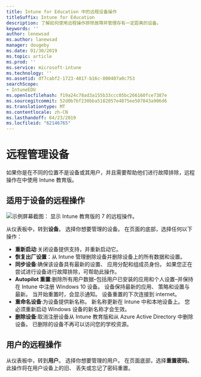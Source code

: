 ```yaml
---
title: Intune for Education 中的远程设备操作
titleSuffix: Intune for Education
description: 了解如何使用远程操作排除故障并管理存有一定距离的设备。
keywords: ''
author: lenewsad
ms.author: lanewsad
manager: dougeby
ms.date: 01/30/2019
ms.topic: article
ms.prod: ''
ms.service: microsoft-intune
ms.technology: ''
ms.assetid: df7cabf2-1723-4817-b16c-800407a0c753
searchScope:
- IntuneEDU
ms.openlocfilehash: f19a24c78ad3a155b33ccc05bc266160fce7387e
ms.sourcegitcommit: 52d0b7bf230bba5182057e4875ee507843a906d6
ms.translationtype: MT
ms.contentlocale: zh-CN
ms.lasthandoff: 04/23/2019
ms.locfileid: "62146765"
---
```

# <a name="manage-devices-remotely"></a>远程管理设备  

如果你是在不同的位置不是设备或其用户，并且需要帮助他们进行故障排除，远程操作在中使用 Intune 教育版。  


## <a name="remote-actions-for-devices"></a>适用于设备的远程操作  

![示例屏幕截图： 显示 Intune 教育版的 7 的远程操作。](./media/1812_Intune_EDU_Manage_Remote.png)  

从仪表板中，转到**设备**。 选择你想要管理的设备。 在页面的底部，选择任何以下操作：

- **重新启动**:关闭设备提供支持，并重新启动它。
- **恢复出厂设置**：从 Intune 管理删除设备并删除设备上的所有数据和设置。 
- **同步设备**:确保该设备具有最新的设置、 应用分配和组成员身份。 如果您正在尝试进行设备进行故障排除，可帮助此操作。  
- **Autopilot 重置**:删除所有用户数据&ndash;包括用户已安装的应用和个人设置&ndash;并保持在 Intune 中注册 Windows 10 设备。 设备保持最新的应用、 策略和设置与最新。 当开始重置时，会显示通知。 设备重置的下次连接到 internet。  
- **重命名设备**:为设备提供新名称。 新名称更新在 Intune 中和本地设备上。 您必须重新启动 Windows 设备的新名称才会生效。  
- **删除设备**:取消注册设备从 Intune 教育版和从 Azure Active Directory 中删除设备。 已删除的设备不再可以访问您的学校资源。 

## <a name="remote-actions-for-users"></a>用户的远程操作  

从仪表板中，转到**用户**。 选择你想要管理的用户。 在页面底部，选择**重置密码**。 此操作将在用户设备上的旧、 丢失或忘记了密码重置。  
